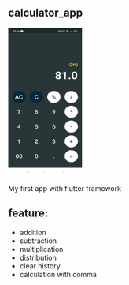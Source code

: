 ## calculator_app

<img src="https://github.com/Haidar-JPR/Basic-Calculator/blob/master/assets/cal_flutter.jpeg?raw=true" width="150" height="300">


My first app with flutter framework

## feature: 
- addition
- subtraction
- multiplication
- distribution
- clear history
- calculation with comma
